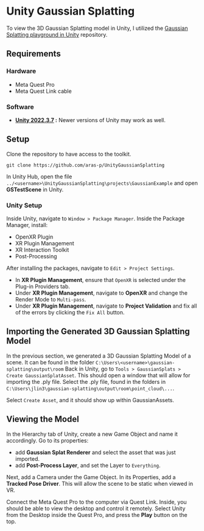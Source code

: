 
# Unity Gaussian Splatting
To view the 3D Gaussian Splatting model in Unity, I utilized the [Gaussian Splatting playground in Unity](https://github.com/aras-p/UnityGaussianSplatting) repository.

## Requirements

### Hardware
- Meta Quest Pro
- Meta Quest Link cable

### Software
- **[Unity 2022.3.7](https://unity.com/releases/editor/whats-new/2022.3.7) :** Newer versions of Unity may work as well.

## Setup
Clone the repository to have access to the toolkit.

```
git clone https://github.com/aras-p/UnityGaussianSplatting
```

In Unity Hub, open the file ``../<username>\UnityGaussianSplatting\projects\GaussianExample`` and open **GSTestScene** in Unity.

### Unity Setup
Inside Unity, navigate to ``Window > Package Manager``. Inside the Package Manager, install:
- OpenXR Plugin
- XR Plugin Management
- XR Interaction Toolkit
- Post-Processing

After installing the packages, navigate to ``Edit > Project Settings``. 
- In **XR Plugin Management**, ensure that ``OpenXR`` is selected under the Plug-in Providers tab.
- Under **XR Plugin Management**, navigate to **OpenXR** and change the Render Mode to ``Multi-pass``.
- Under **XR Plugin Management**, navigate to **Project Validation** and fix all of the errors by clicking the ``Fix All`` button.

## Importing the Generated 3D Gaussian Splatting Model
In the previous section, we generated a 3D Gaussian Splatting Model of a scene. It can be found in the folder ``C:\Users\<username>\gaussian-splatting\output\room``
Back in Unity, go to ``Tools > GaussianSplats > Create GaussianSplatAsset``. This should open a window that will allow for importing the .ply file. Select the .ply file, found in the folders in  ``C:\Users\jlin3\gaussian-splatting\output\room\point_cloud\...``.

Select ``Create Asset``, and it should show up within GaussianAssets.

## Viewing the Model
In the Hierarchy tab of Unity, create a new Game Object and name it accordingly. Go to its properties:
- add **Gaussian Splat Renderer** and select the asset that was just imported.
- add **Post-Process Layer**, and set the Layer to ``Everything``.

Next, add a Camera under the Game Object. In its Properties, add a **Tracked Pose Driver**. This will allow the scene to be static when viewed in VR. 

Connect the Meta Quest Pro to the computer via Quest Link. Inside, you should be able to view the desktop and control it remotely. Select Unity from the Desktop inside the Quest Pro, and press the **Play** button on the top.
